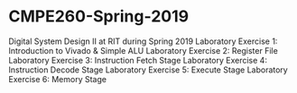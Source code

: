 # CMPE260-Spring-2019
 Digital System Design II at RIT during Spring 2019
Laboratory Exercise 1: Introduction to Vivado & Simple ALU
Laboratory Exercise 2: Register File
Laboratory Exercise 3: Instruction Fetch Stage
Laboratory Exercise 4: Instruction Decode Stage
Laboratory Exercise 5: Execute Stage
Laboratory Exercise 6: Memory Stage
